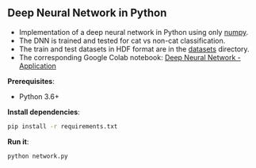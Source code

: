 ## Deep Neural Network in Python

- Implementation of a deep neural network in Python using only [numpy](https://numpy.org/). 
- The DNN is trained and tested for cat vs non-cat classification. 
- The train and test datasets in HDF format are in the [datasets](datasets) directory. 
- The corresponding Google Colab notebook: [Deep Neural Network - Application](https://colab.research.google.com/drive/1cXdV6xQboB5zk1MEQRK-zV3UHw7f3wjr#scrollTo=r5119L1ge9NL)

**Prerequisites**:

- Python 3.6+

**Install dependencies**:

```bash
pip install -r requirements.txt
```

**Run it**:

```bash
python network.py
``` 